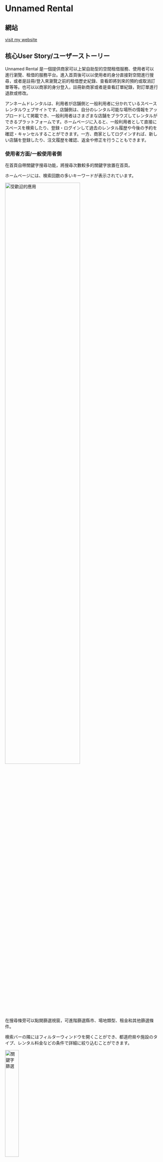 # Unnamed Rental
## 網站
[visit my website](https://midoriproject.info)
## 核心User Story/ユーザーストーリー
Unnamed Rental 是一個提供商家可以上架自助型的空間租借服務、使用者可以進行瀏覽、租借的服務平台。進入首頁後可以以使用者的身分直接對空間進行搜尋，或者是註冊/登入來瀏覽之前的租借歷史紀錄、查看即將到來的預約或取消訂單等等。也可以以商家的身分登入，註冊新商家或者是查看訂單紀錄，對訂單進行退款或修改。

アンネームドレンタルは、利用者が店舗側と一般利用者に分かれているスペースレンタルウェブサイトです。店舗側は、自分のレンタル可能な場所の情報をアップロードして掲載でき、一般利用者はさまざまな店舗をブラウズしてレンタルができるプラットフォームです。ホームページに入ると、一般利用者として直接にスペースを検索したり、登録・ログインして過去のレンタル履歴や今後の予約を確認・キャンセルすることができます。一方、商家としてログインすれば、新しい店舗を登録したり、注文履歴を確認、返金や修正を行うこともできます。

### 使用者方面/一般使用者側

在首頁自帶關鍵字搜尋功能，將搜尋次數較多的關鍵字放置在首頁。

ホームページには、検索回数の多いキーワードが表示されています。

<img src="/picture/popular_applications.png" alt="受歡迎的應用" width="70%">

在搜尋條旁可以點開篩選視窗，可進階篩選縣市、場地類型、租金和其他篩選條件。

検索バーの隣にはフィルターウィンドウを開くことができ、都道府県や施設のタイプ、レンタル料金などの条件で詳細に絞り込むことができます。

<img src="/picture/keyword_search.png" alt="關鍵字篩選" width="30%">

點入景點頁面後進到下面的月曆，可以點擊日期查看可預約的時段。選擇時段後選擇「查看已選時段」可以查看目前選擇的所有時段。點選「確認預約」後可以進到預約頁面。

施設ページに入ると、下のカレンダーで予約できる時間帯を確認できます。時間帯を選択した後、「選択した時間帯を確認」をクリックすれば、現在選んだすべての時間帯を確認できます。「予約を確認」をクリックすると、予約ページに進むことができます。

<img src="/picture/booking_window.png" alt="查看選擇時段" width="70%">

進入預約頁面後填寫預約資訊。

予約ページに予約情報を記入します。

<img src="/picture/booking_data.png" alt="填寫預約資料" width="70%">

預約成功後會直接進到會員中心，查看方才預約的訂單和歷史訂單。

予約が成功すると、ユーザーセンターに進み、先ほどの予約やレンタル履歴を確認できます。

<img src="/picture/user_member_page.png" alt="使用者頁面" width="70%">

可以在會員中心進行篩選，查看過去訂單、未來訂單和取消紀錄等訂單詳情。過去訂單可對該訂單進行評分，未來訂單在一天前可取消並退款。

ユーザーセンターでは、過去のレンタル、今後のレンタル、キャンセルするレンタルなどの詳細をフィルターして確認できます。過去の注文については、その注文を評価することができ、今後の注文は前日までキャンセルして返金を受けることができます。

<img src="/picture/user_member_page_filter.png" alt="使用者頁面" width="30%">

針對預約完成並完成付款流程，但預約時間在一天內尚未到來的訂單，使用者可以在會員中心直接取消該筆預約並進行退款。

予約が完了し、支払いも済んだ後、予約時間が1日以内に来ていない注文については、ユーザーセンターから直接キャンセルし、返金手続きを行うことができます。

<img src="/picture/user_member_page_cancel_booking.png" alt="使用者取消預約" width="70%">

在預約完後，使用者會在信箱收到預約成功通知，例如下面的範例。

予約が完了すると、ユーザーはメールで予約成功の通知を受け取ります。例えば、以下の例のように。

<img src="/picture/booking_success_notify.png" alt="使用者預約成功通知" width="70%">

在預約到期之前的一小時，使用者會在信箱收到商家設定的大門密碼。

予約時間の1時間前になると、ユーザーはメールで商家が設定したドアのパスワードを受け取ります。

<img src="/picture/password_notify.png" alt="使用者密碼通知" width="50%">

在預約到期後，使用者可以在會員中心對該筆預約打心評價。

予約時間に過ぎると、ユーザーセンタにそのレンタルを評価できます。

<img src="/picture/user_member_page_send_rate.png" alt="使用者打心評價" width="70%">

### 商家方面/店舗側
商家可以在首頁選擇註冊新帳號，或者是直接登入商家會員中心。

商家はホームページで新しいアカウントを登録するか、直接商家センターにログインできます。

<img src="/picture/merchant_options.png" alt="商家註冊登入" width="50%">

商家會員中心的功能表提供預約月曆、訂單查詢、新增商家、常見問題和目前已存在的商家的狀態和訂單查閱。

商家センターのメニューには、予約カレンダー、注文の検索、新しい店舗の登録、よくある質問、そして既に登録された店舗の状態や注文の確認があります。

<img src="/picture/merchant_member_page_list.png" alt="商家中心功能表" width="20%">

在預約月曆的頁面可以查看該月份和未來兩個月的訂單總情況，點擊月曆上的圓圈可以展開查看預約日期、時間、單號、預約者聯絡資料等該筆預約的詳情。

予約カレンダーのページでは、今月と今後2か月分のレンタル状況を確認でき、カレンダーの丸をクリックすると、予約日、予約時間、予約番号、予約者の連絡先情報などの詳細を見ることができます。

<img src="/picture/merchant_member_page_calender.png" alt="商家中心月曆" width="70%">

在訂單查詢頁面中可以用商店名稱、預約資料等進行訂單的篩選。

注文検索のページでは、店舗名や予約情報などで注文をフィルターすることができます。

<img src="/picture/merchant_member_page_booking_manage.png" alt="商家中心訂單查詢" width="70%">

點擊該筆訂單可以查看該筆訂單的詳情，也可以對該筆訂單的資料進行使用者連絡資料、訂單日期和時間的編輯，也可以刪除該筆預約。在刪除預約時系統同時會寄信通知預約人並退費。

注文をクリックすると、その詳細を確認でき、予約者の連絡先情報や予約日、予約時間を編集することができます。また、その注文を削除することもできます。削除すると、予約者に通知メールが送信され、返金も行われます。

<img src="/picture/merchant_member_page_booking_manage_option.png" alt="商家中心訂單管理功能" width="70%">

如果要新增商店，可以在新增商家頁面填入商家店名、地址、銀行帳號等詳細資料。

新しい店舗を登録するには、店舗登録ページに店舗名、住所、銀行口座などの詳細情報を記入します。

<img src="/picture/merchant_member_page_add_merchant.png" alt="商家中心新增商家" width="70%">

如果要修改已存在的商店的資料，可以在商家列表下選擇該商店，並在展開的列表中選擇「商家資訊管理」，就可以編輯商店資料。

既に登録された店舗の情報を修正するには、店舗リストからその店舗を選択し、表示されたリストの「店舗情報管理」をクリックすると、情報を編集できます。

<img src="/picture/merchant_member_page_merchant_info.png" alt="商家中心商家資訊管理" width="70%">

## 核心技術
#### 後端/バックエンド: 
Python、FastAPI、Redis
#### 前端/フロントエンド: 
JavaScript、HTML
#### 身分驗證/身分検証: 
Google OAuth、JWT
#### 金流/キャッシュフロ: 
Tappay金流串接
#### 圖片儲存/画像ストレージ: 
AWS S3
#### 資料儲存/資料ストレージ: 
AWS RDS(MySQL)
#### 信件發送/メールの送り: 
AWS Lambda、AWS EventListener、MySQL Trigger
#### Server/サーバ: 
AWS EC2
#### 版本管理/バージョン管理: 
Github、Docker

## 系統架構圖/システム構成図
<img src="/picture/system_architecture.png" alt="系統架構圖" width="50%">

## DB ERD
<img src="/picture/ERD.png" alt="ERD" width="70%">
